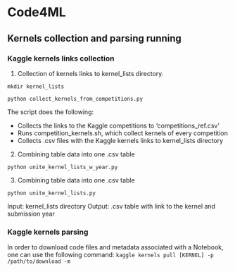 # Code4ML

## Kernels collection and parsing running

### Kaggle kernels links collection

1. Collection of kernels links to kernel_lists directory.

`mkdir kernel_lists`

`python collect_kernels_from_competitions.py`

The script does the following:
- Collects the links to the Kaggle competitions to ‘competitions_ref.csv’
- Runs competition_kernels.sh, which collect kernels of every competition
- Collects .csv files with the  Kaggle kernels links to kernel_lists directory 

2. Combining table data into one .csv table

`python unite_kernel_lists_w_year.py`  


3. Combining table data into one .csv table

`python unite_kernel_lists.py`

Input: kernel_lists directory
Output: .csv table with link to the kernel and submission year



### Kaggle kernels parsing
In order to download code files and metadata associated with a Notebook, one can use the following command:
`kaggle kernels pull [KERNEL] -p /path/to/download -m`
